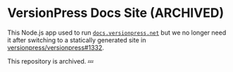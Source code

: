 # VersionPress Docs Site (ARCHIVED)

This Node.js app used to run [`docs.versionpress.net`](http://docs.versionpress.net/) but we no longer need it after switching to a statically generated site in [versionpress/versionpress#1332](https://github.com/versionpress/versionpress/issues/1332).

This repository is archived. 💤
